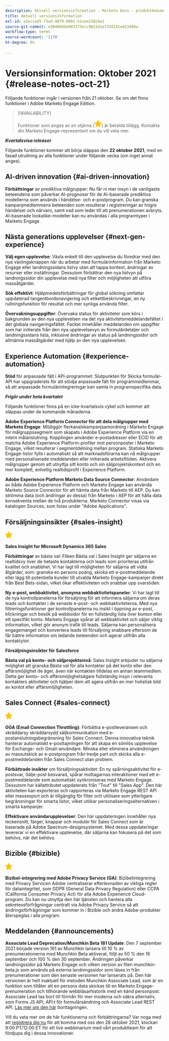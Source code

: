 ```yaml
---
description: Aktuell versionsinformation - Marketo Docs - produktdokumentation
title: Aktuell versionsinformation
exl-id: a2eccad5-73ad-48f9-8091-51cee23824e1
source-git-commit: e304666be903373ecc9821d1ef328141e023400a
workflow-type: tm+mt
source-wordcount: '1178'
ht-degree: 0%

---
```


# Versionsinformation: Oktober 2021 {#release-notes-oct-21}

Följande funktioner ingår i versionen från 21 oktober. Se om det finns funktioner i Adobe Marketo Engage Edition.

>[!AVAILABILITY]
>
>Funktioner som anges av en stjärna (![](assets/yellow-star.png)) är betalda tillägg. Kontakta din Marketo Engage-representant om du vill veta mer.

**_Kvartalsvisa releaser_**

Följande funktioner kommer att börja släppas den **22 oktober 2021**, med en fasad utrullning av alla funktioner under följande vecka (om inget annat anges).

## AI-driven innovation {#ai-driven-innovation}

**Förbättringar** av prediktiva målgrupper: Nu får ni mer insyn i de vanligaste beteendena som påverkar AI-prognoser för de AI-baserade prediktiva modellerna som används i händelse- och e-postprogram. Du kan granska kampanjmedlemmens beteenden som resulterar i registreringar av högre händelser och närvaro, samt vad som leder till att prenumerationen avbryts. AI-baserade lookalike-modeller kan nu användas i alla programtyper i Marketo Engage.

## Nästa generations upplevelser {#next-gen-experience}

**Välj egen upplevelse**: Växla enkelt till den upplevelse du föredrar med den nya växlingsknappen när du arbetar med formulärinformation från Marketo Engage eller landningssidans listvy utan att tappa kontext, ändringar av resurser eller inställningar. Dessutom förbättrar den nya listvyn på landningssidor din upplevelse med nya filter och möjligheten att utföra massåtgärder.

**Sök effektivt**: Hjälpmedelsförbättringar för global sökning omfattar uppdaterad tangentbordsnavigering och etikettbeskrivningar, en ny rullningsfunktion för resultat och mer synliga använda filter.

**Övervakningsuppgifter**: Övervaka status för aktiviteter som körs i bakgrunden av den nya upplevelsen via det nya aktivitetsmeddelandefältet i det globala navigeringsfältet. Facket innehåller meddelanden om uppgifter som har initierats från den nya upplevelsevyn av formulärdetaljer och landningssidans lista, inklusive ändringar av status på landningssidor och allmänna massåtgärder med hjälp av den nya upplevelsen.

## Experience Automation {#experience-automation}

**Stöd** för anpassade fält i API-programmet: Slutpunkten för Skicka formulär-API har uppgraderats för att stödja anpassade fält för programmedlemmar, så att anpassade formulärintegreringar kan samla in programspecifika data.

**_Frigör under hela kvartalet_**

Följande funktioner finns på en icke-kvartalsvis cykel och kommer att släppas under de kommande månaderna.

**Adobe Experience Platform Connector för att dela målgrupper med Marketo Engage**: Möjliggör flerkanalskampanjsamordning i Marketo Engage för målgruppssegment som skapats i Adobe Experience Platform via en intern målanslutning. Kopplingen använder e-postadresser eller ECID för att matcha Adobe Experience Platform-profiler mot personposter i Marketo Engage, vilket resulterar i segmentdelning mellan program. Statiska Marketo Engage-listor fylls i automatiskt så att marknadsförarna kan nå målgrupper med personaliserade meddelanden eller initierade arbetsflöden. Aktivera målgrupper genom att utnyttja sitt konto och sin säljprojektskontext och en mer komplett, enhetlig realtidsprofil i Experience Platform.

**Adobe Experience Platform Marketo Data Source Connector**: Användare av både Adobe Experience Platform och Marketo Engage kan använda Marketo Source Connector för att hämta data från Marketo till AEP. Du kan strömma data (och ändringar av dessa) från Marketo i AEP för att hålla data konsekventa mellan de två produkterna. Marketo Connector visas via katalogen Sources, som listas under &quot;Adobe Applications&quot;.

## Försäljningsinsikter {#sales-insight}

![(stjärna)](assets/yellow-star.png)

**Sales Insight for Microsoft Dynamics 365 Sales**

**Förbättringar** av bästa val: Fliken Bästa val i Sales Insight ger säljarna en realtidsvy över de hetaste kontakterna och leads som prioriteras utifrån kvalitet och snabbhet. Vi har lagt till möjligheten för säljarna att vidta åtgärder, som: granska en persons poäng, skicka ett e-postmeddelande eller lägg till potentiella kunder till utvalda Marketo Engage-kampanjer direkt från Best Bets-sidan, vilket ökar effektiviteten och snabbar upp svarstiden.

**Ny e-post, webbaktivitet, anonyma webbaktivitetspaneler**: Vi har lagt till de nya kontrollpanelerna för försäljning för att informera säljarna om deras leads och kontakter i de senaste e-post- och webbaktiviteterna. Med nya filtreringsfunktioner ger kontrollpanelerna nu insikt i öppning av e-post, klickningar och besök på webbsidor för en fullständig lista över konton eller ett specifikt konto. Marketo Engage spårar all webbaktivitet och säljer viktig information, vilket gör anonym trafik till leads. Säljarna kan personalisera engagemanget och konvertera leads till försäljning snabbare eftersom de får bättre information om ledande beteenden och agerar utifrån alla kontaktytor.

**Försäljningsinsikter för Salesforce**

**Bästa val på konto- och säljprojektsnivå**: Sales Insight erbjuder nu säljarna möjlighet att granska Bästa val för alla kontakter på det konto eller den affärsmöjlighet de äger, även när kontakten tilldelas en annan teammedlem. Detta ger konto- och affärsmöjlighetsägare fullständig insyn i relevanta kontakters aktiviteter och hjälper dem att agera utifrån en mer holistisk bild av kontot eller affärsmöjligheten.

## Sales Connect {#sales-connect}

![(stjärna)](assets/yellow-star.png)

**GGA (Email Connection Throttling)**: Förbättra e-postleveransen och skräddarsy skräddarsydd säljkommunikation med e-postanslutningsbegränsning för Sales Connect. Denna innovativa teknik hanterar automatiskt e-posttajmingen för att skapa en sömlös upplevelse för Exchange- och Gmail-användare. Minska eller eliminera användningen av massutskick av e-postprogram från tredje part och skicka alla e-postmeddelanden från Sales Connect utan problem.

**Förbättrade insikter** om försäljningsaktivitet: En ny spårningsaktivitet för e-postsvar, Sälje-post besvarad, spårar mottagarnas interaktioner med ett e-postmeddelande som automatiskt synkroniseras med Marketo Engage. Dessutom har källattributet uppdaterats från &quot;Tout&quot; till &quot;Sales App&quot;. Den här aktiviteten kan exporteras och rapporteras via Marketo Engage REST API eller massexport och är tillgänglig för filter och utlösare som ytterligare begränsningar för smarta listor, vilket utökar personaliseringsalternativen i smarta kampanjer.

**Effektivare användarupplevelser**: Den här uppdateringen innehåller nya teckensnitt, färger, knappar och moduler för Sales Connect som är baserade på Adobe Spectrum-designsystemet. Med dessa uppdateringar levererar vi en effektivare upplevelse, där säljarna kan fokusera på det som behövs, när det behövs.

## Bizible {#bizible}

![](assets/yellow-star.png)

**Bizibel-integrering med Adobe Privacy Service (GA)**: Bizibelintegrering med Privacy Servicen Adobe centraliserar efterlevnaden av viktiga regler för dataintegritet, som GDPR (General Data Privacy Regulation) eller CCPA (California Consumer Privacy Act) för alla Adobe Experience Cloud-program. Du kan nu utnyttja den här tjänsten och hantera alla sekretessförfrågningar centralt via Adobe Privacy Service så att ändringsförfrågningar som kommer in i Bizible och andra Adobe-produkter återspeglas i alla program.

## Meddelanden {#announcements}

**Associate Lead Deprecation/Munchkin Beta 161 Update**: Den 7 september 2021 började version 161 av Munchkin lansera till 10 % av prenumerationerna med Munchkin Beta aktiverat, följt av 50 % den 16 september och 100 % den 30 september. Ändringen påverkar landningssidor på Marketo Engage och vilken version av filen munchkin-beta.js som används på externa landningssidor som läses in från prenumerationer som den senaste versionen har lanserats på. Den här versionen är helt inaktuell för metoden Munchkin Associate Lead, som är en funktion som tillåter att en persons data skickas till en Marketo Engage-prenumeration och tillhörande webbläsarhistorik med en känd personpost. Associate Lead tas bort till förmån för mer moderna och säkra alternativ, som Forms JS API, API:t för formulärsändning och Associate Lead REST API. [Läs mer om den här](https://developers.marketo.com/blog/deprecation-of-munchkin-associate-lead-method/) borttagningen.

Vill du veta mer om de här funktionerna och förbättringarna? Var noga med att [registrera dig nu](https://engage.marketo.com/October_Release_RegistrationPage.html) för att komma med oss den 28 oktober 2021, klockan 9:00 PT/12:00 ET för ett live webbinarium med vårt produktteam för att fördjupa dig i dessa innovationer.
